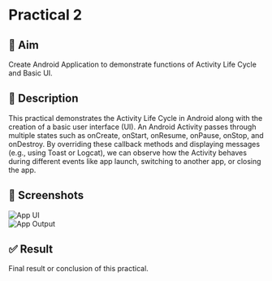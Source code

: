 # Practical 2

## 🎯 Aim
Create Android Application to demonstrate functions of Activity Life Cycle and Basic UI.

## 📖 Description
This practical demonstrates the Activity Life Cycle in Android along with the creation of a basic user interface (UI).
An Android Activity passes through multiple states such as onCreate, onStart, onResume, onPause, onStop, and onDestroy.
By overriding these callback methods and displaying messages (e.g., using Toast or Logcat), we can observe how the Activity behaves during different events like app launch, switching to another app, or closing the app.



## 📸 Screenshots
![App UI](screenshots/output1.png)  
![App Output](screenshots/output2.png)

## ✅ Result
Final result or conclusion of this practical.
